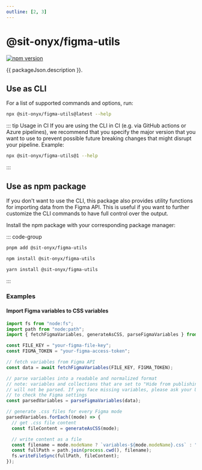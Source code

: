```yaml
---
outline: [2, 3]
---
```


<script lang="ts" setup>
import packageJson from "../../../../packages/figma-utils/package.json";
</script>

# @sit-onyx/figma-utils

<div class="hide-external-link">

[![npm version](https://badge.fury.io/js/@sit-onyx%2Ffigma-utils.svg)](https://www.npmjs.com/package/@sit-onyx/figma-utils)

</div>

{{ packageJson.description }}.

## Use as CLI <Badge text="recommended" />

For a list of supported commands and options, run:

```sh
npx @sit-onyx/figma-utils@latest --help
```

::: tip Usage in CI
If you are using the CLI in CI (e.g. via GitHub actions or Azure pipelines), we recommend that you specify the major version that you want to
use to prevent possible future breaking changes that might disrupt your pipeline. Example:

```sh
npx @sit-onyx/figma-utils@1 --help
```

:::

## Use as npm package

If you don't want to use the CLI, this package also provides utility functions for importing data from the Figma API.
This is useful if you want to further customize the CLI commands to have full control over the output.

Install the npm package with your corresponding package manager:

::: code-group

```sh [pnpm]
pnpm add @sit-onyx/figma-utils
```

```sh [npm]
npm install @sit-onyx/figma-utils
```

```sh [yarn]
yarn install @sit-onyx/figma-utils
```

:::

### Examples

#### Import Figma variables to CSS variables

```ts
import fs from "node:fs";
import path from "node:path";
import { fetchFigmaVariables, generateAsCSS, parseFigmaVariables } from "@sit-onyx/figma-utils";

const FILE_KEY = "your-figma-file-key";
const FIGMA_TOKEN = "your-figma-access-token";

// fetch variables from Figma API
const data = await fetchFigmaVariables(FILE_KEY, FIGMA_TOKEN);

// parse variables into a readable and normalized format
// note: variables and collections that are set to "Hide from publishing" in Figma
// will not be parsed. If you face missing variables, please ask your UX designer
// to check the Figma settings
const parsedVariables = parseFigmaVariables(data);

// generate .css files for every Figma mode
parsedVariables.forEach((mode) => {
  // get .css file content
  const fileContent = generateAsCSS(mode);

  // write content as a file
  const filename = mode.modeName ? `variables-${mode.modeName}.css` : "variables.css";
  const fullPath = path.join(process.cwd(), filename);
  fs.writeFileSync(fullPath, fileContent);
});
```
